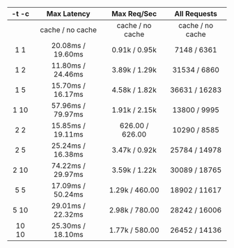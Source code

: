 |  -t -c 	|    Max Latency    	|    Max Req/Sec   	|   All Requests   	|
|:------:	|:-----------------:	|:----------------:	|:----------------:	|
|        	|  cache / no cache 	| cache / no cache 	| cache / no cache 	|
|  1   1 	| 20.08ms / 19.60ms 	|   0.91k / 0.95k  	|   7148  /  6361  	|
|  1   2 	| 11.80ms / 24.46ms 	|   3.89k / 1.29k  	|   31534 / 6860   	|
|  1   5 	| 15.70ms / 16.17ms 	|   4.58k / 1.82k  	|   36631 / 16283  	|
|  1  10 	| 57.96ms / 79.97ms 	|   1.91k / 2.15k  	|   13800 / 9995   	|
|  2   2 	| 15.85ms / 19.11ms 	|  626.00 / 626.00 	|   10290 / 8585   	|
|  2   5 	| 25.24ms / 16.38ms 	|   3.47k / 0.92k  	|   25784 / 14978  	|
| 2   10 	| 74.22ms / 29.97ms 	|   3.59k / 1.22k  	|   30089 / 18765  	|
| 5    5 	| 17.09ms / 50.24ms 	|  1.29k / 460.00  	|   18902 / 11617  	|
| 5   10 	| 29.01ms / 22.32ms 	|  2.98k / 780.00  	|   28242 / 16006  	|
| 10  10 	| 25.30ms / 18.10ms 	|  1.77k / 580.00  	|   26452 / 14136  	|
